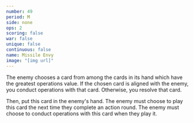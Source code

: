 ```yaml
---
number: 49
period: M
side: none
ops: 2
scoring: false
war: false
unique: false
continuous: false
name: Missile Envy
image: "[img url]"
---
```

The enemy chooses a card from among the cards in its hand which have the greatest operations value. If the chosen card is aligned with the enemy, you conduct operations with that card. Otherwise, you resolve that card.

Then, put this card in the enemy's hand. The enemy must choose to play this card the next time they complete an action round. The enemy must choose to conduct operations with this card when they play it.
